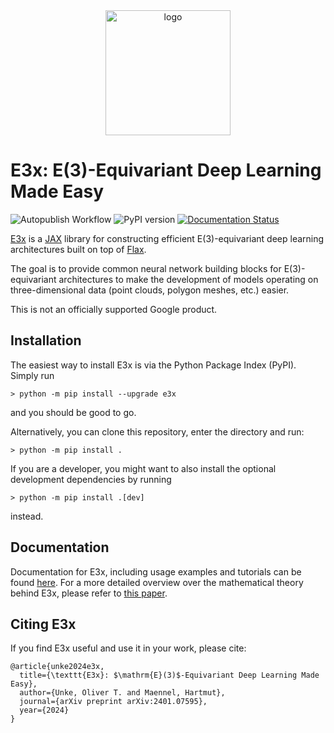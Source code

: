 <div align="center">
<img src="https://raw.githubusercontent.com/google-research/e3x/main/docs/source/_static/logo.svg" alt="logo" width="200"></img>
</div>

# E3x: E(3)-Equivariant Deep Learning Made Easy

![Autopublish Workflow](https://github.com/google-research/e3x/actions/workflows/pytest_and_autopublish.yml/badge.svg)
![PyPI version](https://img.shields.io/pypi/v/e3x)
[![Documentation Status](https://readthedocs.org/projects/e3x/badge/?version=latest)](https://e3x.readthedocs.io/en/latest/?badge=latest)

[E3x](https://e3x.readthedocs.io) is a [JAX](https://jax.readthedocs.io) library
for constructing efficient E(3)-equivariant deep learning architectures built on
top of [Flax](https://flax.readthedocs.io).

The goal is to provide common neural network building blocks for
E(3)-equivariant architectures to make the development of models operating on
three-dimensional data (point clouds, polygon meshes, etc.) easier.

This is not an officially supported Google product.

## Installation

The easiest way to install E3x is via the Python Package Index (PyPI). Simply
run
```console
> python -m pip install --upgrade e3x
```
and you should be good to go.

Alternatively, you can clone this repository, enter the directory and run:
```console
> python -m pip install .
```

If you are a developer, you might want to also install the optional development
dependencies by running
```console
> python -m pip install .[dev]
```
instead.

## Documentation

Documentation for E3x, including usage examples and tutorials can be found
[here](https://e3x.readthedocs.io). For a more detailed overview over the
mathematical theory behind E3x, please refer to
[this paper](https://arxiv.org/abs/2401.07595).

## Citing E3x

If you find E3x useful and use it in your work, please cite:
```
@article{unke2024e3x,
  title={\texttt{E3x}: $\mathrm{E}(3)$-Equivariant Deep Learning Made Easy},
  author={Unke, Oliver T. and Maennel, Hartmut},
  journal={arXiv preprint arXiv:2401.07595},
  year={2024}
}
```
